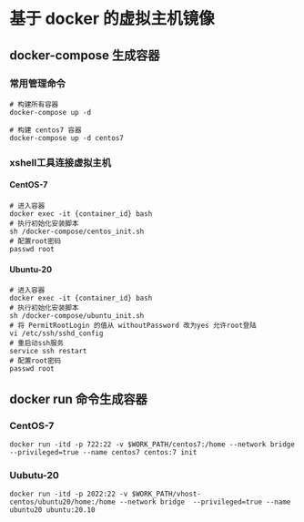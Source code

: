 # 基于 docker 的虚拟主机镜像

## docker-compose 生成容器

### 常用管理命令

```shell
# 构建所有容器
docker-compose up -d

# 构建 centos7 容器
docker-compose up -d centos7
```

### xshell工具连接虚拟主机

#### CentOS-7

```shell
# 进入容器
docker exec -it {container_id} bash
# 执行初始化安装脚本
sh /docker-compose/centos_init.sh
# 配置root密码
passwd root
```

#### Ubuntu-20

```shell
# 进入容器
docker exec -it {container_id} bash
# 执行初始化安装脚本
sh /docker-compose/ubuntu_init.sh
# 将 PermitRootLogin 的值从 withoutPassword 改为yes 允许root登陆
vi /etc/ssh/sshd_config
# 重启动ssh服务 
service ssh restart
# 配置root密码
passwd root
```

## docker run 命令生成容器

### CentOS-7

```shell
docker run -itd -p 722:22 -v $WORK_PATH/centos7:/home --network bridge  --privileged=true --name centos7 centos:7 init
```

### Uubutu-20

```shell
docker run -itd -p 2022:22 -v $WORK_PATH/vhost-centos/ubuntu20/home:/home --network bridge  --privileged=true --name ubuntu20 ubuntu:20.10
```
